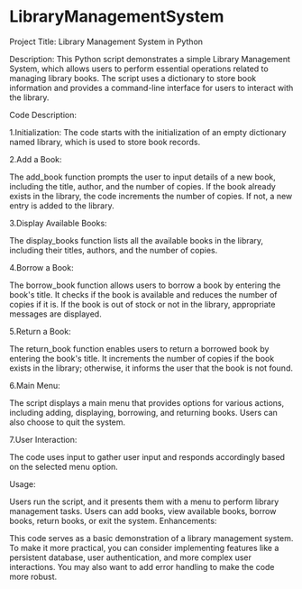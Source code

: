 # LibraryManagementSystem

Project Title: Library Management System in Python

Description:
This Python script demonstrates a simple Library Management System, which allows users to perform essential operations related to managing library books. The script uses a dictionary to store book information and provides a command-line interface for users to interact with the library.

Code Description:

1.Initialization: The code starts with the initialization of an empty dictionary named library, which is used to store book records.

2.Add a Book:

The add_book function prompts the user to input details of a new book, including the title, author, and the number of copies.
If the book already exists in the library, the code increments the number of copies. If not, a new entry is added to the library.


3.Display Available Books:

The display_books function lists all the available books in the library, including their titles, authors, and the number of copies.


4.Borrow a Book:

The borrow_book function allows users to borrow a book by entering the book's title.
It checks if the book is available and reduces the number of copies if it is. If the book is out of stock or not in the library, appropriate messages are displayed.


5.Return a Book:

The return_book function enables users to return a borrowed book by entering the book's title.
It increments the number of copies if the book exists in the library; otherwise, it informs the user that the book is not found.


6.Main Menu:

The script displays a main menu that provides options for various actions, including adding, displaying, borrowing, and returning books. Users can also choose to quit the system.


7.User Interaction:

The code uses input to gather user input and responds accordingly based on the selected menu option.

Usage:

Users run the script, and it presents them with a menu to perform library management tasks.
Users can add books, view available books, borrow books, return books, or exit the system.
Enhancements:

This code serves as a basic demonstration of a library management system. To make it more practical, you can consider implementing features like a persistent database, user authentication, and more complex user interactions.
You may also want to add error handling to make the code more robust.
